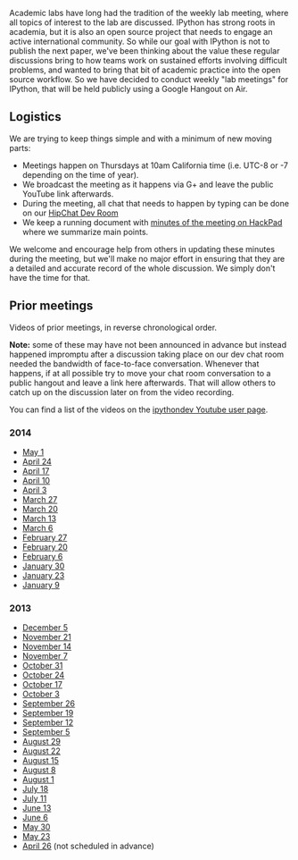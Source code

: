 Academic labs have long had the tradition of the weekly lab meeting, where all topics of interest to the lab are discussed.  IPython has strong roots in academia, but it is also an open source project that needs to engage an active international community.  So while our goal with IPython is not to publish the next paper, we've been thinking about the value these regular discussions bring to how teams work on sustained efforts involving difficult problems, and wanted to bring that bit of academic practice into the open source workflow.  So we have decided to conduct weekly "lab meetings" for IPython, that will be held publicly using a Google Hangout on Air.

## Logistics

We are trying to keep things simple and with a minimum of new moving parts:

* Meetings happen on Thursdays at 10am California time (i.e. UTC-8 or -7 depending on the time of year).
* We broadcast the meeting as it happens via G+ and leave the public YouTube link afterwards.
* During the meeting, all chat that needs to happen by typing can be done on our [HipChat Dev Room](https://www.hipchat.com/ghtNzvmfC)
* We keep a running document with [minutes of the meeting on HackPad](https://hackpad.com/2014-IPython-Weekly-Development-Meetings-v8bNV6EmqVd) where we summarize main points.  

We welcome and encourage help from others in updating these minutes during the meeting, but we'll make no major effort in ensuring that they are a detailed and accurate record of the whole discussion.  We simply don't have the time for that.

## Prior meetings

Videos of prior meetings, in reverse chronological order.

**Note:** some of these may have not been announced in advance but instead happened impromptu after a discussion taking place on our dev chat room needed the bandwidth of face-to-face conversation.  Whenever that happens, if at all possible try to move your chat room conversation to a public hangout and leave a link here afterwards.  That will allow others to catch up on the discussion later on from the video recording.

You can find a list of the videos on the [ipythondev Youtube user page](https://www.youtube.com/user/ipythondev).

### 2014

* [May 1](http://youtu.be/3_UagCQ23E8)
* [April 24](http://youtu.be/_dtiRIqYQfo)
* [April 17](http://youtu.be/QnH3K8WIBm8)
* [April 10](http://youtu.be/0ouxURYAWgM)
* [April 3](http://youtu.be/8vlolMMAE6o)
* [March 27](http://youtu.be/eKI2U_aYRnw)
* [March 20](http://youtu.be/kZqpLD65ehA)
* [March 13](http://youtu.be/QbQkoYO_c0k)
* [March 6](http://youtu.be/vnsf_7qSJas)
* [February 27](http://youtu.be/2XnVGzKjpJQ)
* [February 20](http://youtu.be/Gxvp53Dc_wU)
* [February 6](http://youtu.be/Kzx5kzQRJ_Y)
* [January 30](http://youtu.be/zgJuhMJO2F0)
* [January 23](http://youtu.be/eMU8NFZnS3g)
* [January 9](http://youtu.be/vVyoxvkOICE)

### 2013

* [December 5](http://youtu.be/ZoGugWrOBN4)
* [November 21](http://youtu.be/BdGJRSoCAhE)
* [November 14](http://youtu.be/lkP2XdyYcxU)
* [November 7](http://youtu.be/MfKJKM-cMSo)
* [October 31](http://youtu.be/AsYqkokRgKk)
* [October 24](http://youtu.be/gPjDodAMwd0)
* [October 17](http://youtu.be/NrPKdnbHOwk)
* [October 3](http://youtu.be/TB7JRe68k84)
* [September 26](https://youtu.be/ij0Qt6pGvGA)
* [September 19](http://youtu.be/aIEiybD8hdE)
* [September 12](http://youtu.be/rOlQ_hYbhB4)
* [September 5](http://youtu.be/oFaNB_FSZmo)
* [August 29](http://youtu.be/Z_i8P0KyRkc)
* [August 22](http://www.youtube.com/watch?v=1xg94gYVqLk) 
* [August 15](http://www.youtube.com/watch?v=ZVha4wW_jw4) 
* [August 8](http://youtu.be/7-paPjv430Q)
* [August 1](http://youtu.be/koeR3fK9cVo)
* [July 18](http://youtu.be/EN3VNT8Lnpw)
* [July 11](http://youtu.be/5xWdyCR4hUs)
* [June 13](http://youtu.be/UUjTAq8cCcs)
* [June 6](http://youtu.be/5zyvJYX0vj8)
* [May 30](http://youtu.be/9tel25TGqws)
* [May 23](http://youtu.be/vSSL4jJYpu4)
* [April 26](http://youtu.be/Yb35M8cW7o4) (not scheduled in advance)